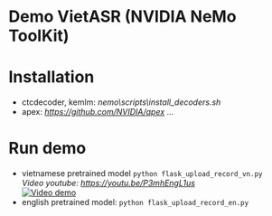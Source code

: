 # Demo VietASR (NVIDIA NeMo ToolKit)
# Installation
* ctcdecoder, kemlm: *nemo\scripts\install_decoders.sh*
* apex: *https://github.com/NVIDIA/apex*
...
# Run demo
* vietnamese pretrained model
`python flask_upload_record_vn.py`  
*Video youtube: https://youtu.be/P3mhEngL1us*  
[![Video demo](https://img.youtube.com/vi/P3mhEngL1us/maxresdefault.jpg)](https://youtu.be/P3mhEngL1us)
* english pretrained model: `python flask_upload_record_en.py`
